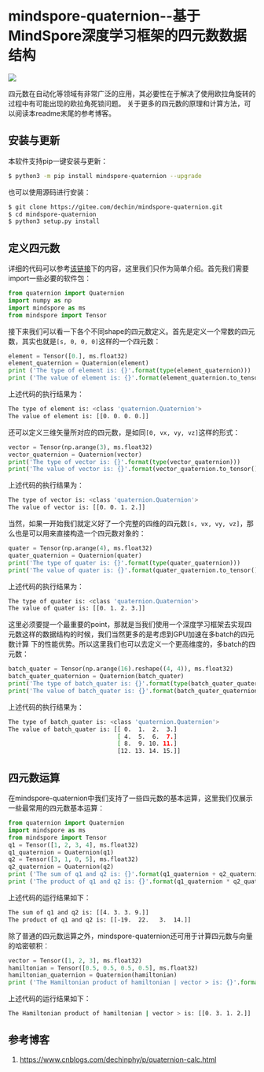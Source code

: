 # mindspore-quaternion--基于MindSpore深度学习框架的四元数数据结构
![](https://img.shields.io/pypi/l/mindspore-quaternion)

四元数在自动化等领域有非常广泛的应用，其必要性在于解决了使用欧拉角旋转的过程中有可能出现的欧拉角死锁问题。
关于更多的四元数的原理和计算方法，可以阅读本readme末尾的参考博客。

## 安装与更新
本软件支持pip一键安装与更新：
```bash
$ python3 -m pip install mindspore-quaternion --upgrade
```
也可以使用源码进行安装：
```bash
$ git clone https://gitee.com/dechin/mindspore-quaternion.git
$ cd mindspore-quaternion
$ python3 setup.py install
```

## 定义四元数
详细的代码可以参考[该链接](https://gitee.com/dechin/mindspore-quaternion/tree/master/examples)下的内容，这里我们只作为简单介绍。首先我们需要import一些必要的软件包：
```python
from quaternion import Quaternion
import numpy as np
import mindspore as ms
from mindspore import Tensor
```
接下来我们可以看一下各个不同shape的四元数定义。首先是定义一个常数的四元数，其实也就是`[s, 0, 0, 0]`这样的一个四元数：
```python
element = Tensor([0.], ms.float32)
element_quaternion = Quaternion(element)
print ('The type of element is: {}'.format(type(element_quaternion)))
print ('The value of element is: {}'.format(element_quaternion.to_tensor()))
```
上述代码的执行结果为：
```bash
The type of element is: <class 'quaternion.Quaternion'>
The value of element is: [[0. 0. 0. 0.]]
```
还可以定义三维矢量所对应的四元数，是如同`[0, vx, vy, vz]`这样的形式：
```python
vector = Tensor(np.arange(3), ms.float32)
vector_quaternion = Quaternion(vector)
print('The type of vector is: {}'.format(type(vector_quaternion)))
print('The value of vector is: {}'.format(vector_quaternion.to_tensor()))
```
上述代码的执行结果为：
```bash
The type of vector is: <class 'quaternion.Quaternion'>
The value of vector is: [[0. 0. 1. 2.]]
```
当然，如果一开始我们就定义好了一个完整的四维的四元数`[s, vx, vy, vz]`，那么也是可以用来直接构造一个四元数对象的：
```python
quater = Tensor(np.arange(4), ms.float32)
quater_quaternion = Quaternion(quater)
print('The type of quater is: {}'.format(type(quater_quaternion)))
print('The value of quater is: {}'.format(quater_quaternion.to_tensor()))
```
上述代码的执行结果为：
```bash
The type of quater is: <class 'quaternion.Quaternion'>
The value of quater is: [[0. 1. 2. 3.]]
```
这里必须要提一个最重要的point，那就是当我们使用一个深度学习框架去实现四元数这样的数据结构的时候，我们当然更多的是考虑到GPU加速在多batch的四元数计算
下的性能优势。所以这里我们也可以去定义一个更高维度的，多batch的四元数：
```python
batch_quater = Tensor(np.arange(16).reshape((4, 4)), ms.float32)
batch_quater_quaternion = Quaternion(batch_quater)
print('The type of batch_quater is: {}'.format(type(batch_quater_quaternion)))
print('The value of batch_quater is: {}'.format(batch_quater_quaternion.to_tensor()))
```
上述代码的执行结果为：
```bash
The type of batch_quater is: <class 'quaternion.Quaternion'>
The value of batch_quater is: [[ 0.  1.  2.  3.]
                               [ 4.  5.  6.  7.]
                               [ 8.  9. 10. 11.]
                               [12. 13. 14. 15.]]
```

## 四元数运算
在mindspore-quaternion中我们支持了一些四元数的基本运算，这里我们仅展示一些最常用的四元数基本运算：
```python
from quaternion import Quaternion
import mindspore as ms
from mindspore import Tensor
q1 = Tensor([1, 2, 3, 4], ms.float32)
q1_quaternion = Quaternion(q1)
q2 = Tensor([3, 1, 0, 5], ms.float32)
q2_quaternion = Quaternion(q2)
print ('The sum of q1 and q2 is: {}'.format(q1_quaternion + q2_quaternion))
print ('The product of q1 and q2 is: {}'.format(q1_quaternion * q2_quaternion))
```
上述代码的运行结果如下：
```bash
The sum of q1 and q2 is: [[4. 3. 3. 9.]]
The product of q1 and q2 is: [[-19.  22.   3.  14.]]
```
除了普通的四元数运算之外，mindspore-quaternion还可用于计算四元数与向量的哈密顿积：
```python
vector = Tensor([1, 2, 3], ms.float32)
hamiltonian = Tensor([0.5, 0.5, 0.5, 0.5], ms.float32)
hamiltonian_quaternion = Quaternion(hamiltonian)
print ('The Hamiltonian product of hamiltonian | vector > is: {}'.format(hamiltonian_quaternion | vector))
```
上述代码的运行结果如下：
```bash
The Hamiltonian product of hamiltonian | vector > is: [[0. 3. 1. 2.]]
```

## 参考博客
1. https://www.cnblogs.com/dechinphy/p/quaternion-calc.html
